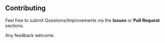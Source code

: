 ## Contributing

Feel free to submit Questions/Improvements via the **Issues** or **Pull Request** sections.

Any feedback welcome.
